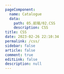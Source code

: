 ```yaml
---
pageComponent:
  name: Catalogue
  data: 
    path: 05.前端/02.CSS
    description: CSS
title: CSS
date: 2023-02-26 22:10:34
permalink: /css/
sidebar: false
article: false
comment: true
editLink: false
description: null
---
```

